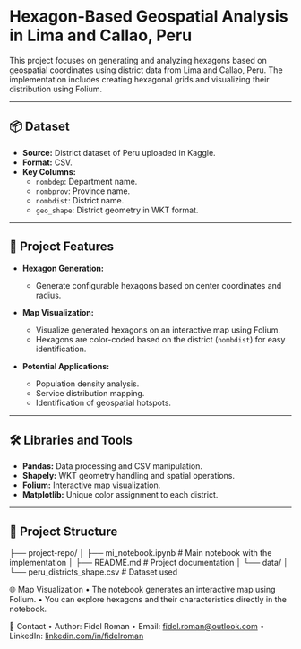 # Hexagon-Based Geospatial Analysis in Lima and Callao, Peru

This project focuses on generating and analyzing hexagons based on geospatial coordinates using district data from Lima and Callao, Peru. The implementation includes creating hexagonal grids and visualizing their distribution using Folium.

---

## 📦 Dataset

- **Source:** District dataset of Peru uploaded in Kaggle.
- **Format:** CSV.
- **Key Columns:**
  - `nombdep`: Department name.
  - `nombprov`: Province name.
  - `nombdist`: District name.
  - `geo_shape`: District geometry in WKT format.

---

## 🚀 Project Features

- **Hexagon Generation:** 
  - Generate configurable hexagons based on center coordinates and radius.

- **Map Visualization:** 
  - Visualize generated hexagons on an interactive map using Folium.
  - Hexagons are color-coded based on the district (`nombdist`) for easy identification.

- **Potential Applications:**
  - Population density analysis.
  - Service distribution mapping.
  - Identification of geospatial hotspots.

---

## 🛠️ Libraries and Tools

- **Pandas:** Data processing and CSV manipulation.
- **Shapely:** WKT geometry handling and spatial operations.
- **Folium:** Interactive map visualization.
- **Matplotlib:** Unique color assignment to each district.

---

## 📂 Project Structure
├── project-repo/
│   ├── mi_notebook.ipynb  # Main notebook with the implementation
│   ├── README.md          # Project documentation
│   └── data/
│       └── peru_districts_shape.csv  # Dataset used

🌐 Map Visualization
	•	The notebook generates an interactive map using Folium.
	•	You can explore hexagons and their characteristics directly in the notebook.


📌 Contact
	•	Author: Fidel Roman
	•	Email: fidel.roman@outlook.com
	•	LinkedIn: [linkedin.com/in/fidelroman](https://www.linkedin.com/in/fidelroman/)
